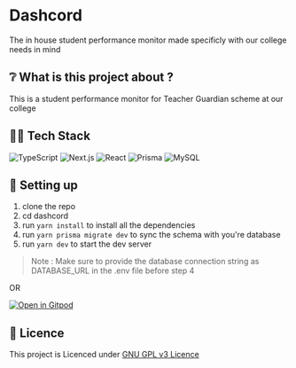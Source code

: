 # Dashcord
The in house student performance monitor made specificly with our college needs in mind

## ❔ What is this project about ? 
This is a student performance monitor for Teacher Guardian scheme at our college

## 👨‍💻 Tech Stack
![TypeScript](https://img.shields.io/badge/TypeScript-007ACC?style=for-the-badge&logo=typescript&logoColor=white)
![Next.js](https://img.shields.io/badge/next.js-000000?style=for-the-badge&logo=nextdotjs&logoColor=white)
![React](https://img.shields.io/badge/React-20232A?style=for-the-badge&logo=react&logoColor=61DAFB)
![Prisma](https://img.shields.io/badge/Prisma-3982CE?style=for-the-badge&logo=Prisma&logoColor=white)
![MySQL](https://img.shields.io/badge/MySQL-005C84?style=for-the-badge&logo=mysql&logoColor=white)

## 🚀 Setting up
1. clone the repo 
2. cd dashcord
3. run ```yarn install``` to install all the dependencies
4. run ```yarn prisma migrate dev``` to sync the schema with you're database
5. run ```yarn dev``` to start the dev server

> Note : Make sure to provide the database connection string as DATABASE_URL in the .env file before step 4

OR

[![Open in Gitpod](https://gitpod.io/button/open-in-gitpod.svg)](https://gitpod.io/#https://github.com/TakshakRamteke/dashcord)

## 📜 Licence 
This project is Licenced under [GNU GPL v3 Licence](./licence)
